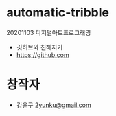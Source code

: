 # automatic-tribble
20201103 디지털아트프로그래밍

* 깃허브와 친해지기
* <https://github.com>

# 창작자
 * 강윤구 <2yunku@gmail.com>
